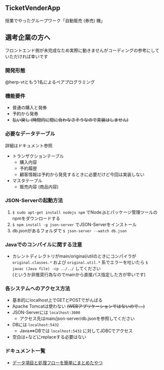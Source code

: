 ## TicketVenderApp

授業でやったグループワーク「自動販売 (券売) 機」

## 選考企業の方へ
フロントエンド側が未完成なため実際に動きませんがコーディングの参考にしていただければ幸いです

### 開発形態
@herp-vtともう1名によるペアプログラミング

### 機能要件
+ 普通の購入と発券
+ 予約から発券
+ ~~払い戻し (時間的に間に合わなさそうなので実装はしません)~~

### 必要なデータテーブル
詳細はドキュメント参照

+ トランザクションテーブル
    + 購入内容
    + 予約履歴
    + 顧客情報は予約から発見するときに必要だけど今回は実装しない
+ マスタテーブル
    + 販売内容 (商品内容)

### JSON-Serverの起動方法
1. `$ sudo apt-get install nodejs npm` でNode.jsとパッケージ管理ツールのnpmをダウンロードする
2. `$ npm install -g json-server` でJSON-Serverをインストール
3. db.jsonがあるフォルダで `$ json-server --watch db.json`

### Javaでのコンパイルに関する注意
+ カレントディレクトリがmain/original/utilのときにコンパイラが `original.classes.*` および `original.util.*` 系でエラーを吐いたら `$ javac (Java file) -cp ../../` してください  
(というか非推奨行為なのでmainから直接パス指定した方が早いです)

### 各システムへのアクセス方法
+ 基本的にlocalhost上でGETとPOSTでがんばる
+ Apache Tomcatは使わない ~~(WEBアプリケーションではないので....)~~
+ JSON-Serverには `localhost:3000`
	+ アクセス先はmain/json-server/db.jsonを参照してください
+ DBには `localhost:5432`
  + Java⇔DBでは `localhost:5432` に対してJDBCでアクセス
+ 空白は+などにreplaceする必要はない

### ドキュメント一覧
+ [データ項目と処理フローを簡単にまとめたやつ](https://drive.google.com/open?id=1wX9jG1sOWlThZQrf9eLW6ryLY6EWUO_9)

